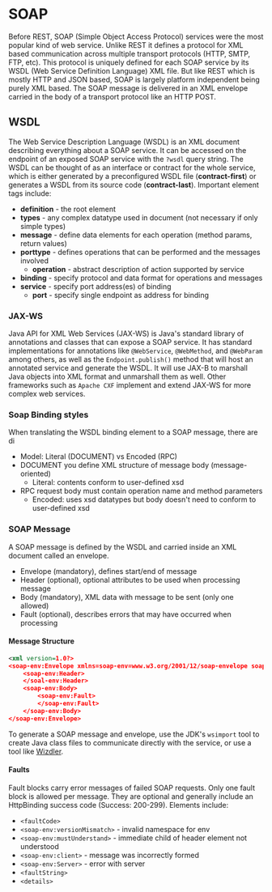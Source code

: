 # SOAP
Before REST, SOAP (Simple Object Access Protocol) services were the most popular kind of web service. Unlike REST it defines a protocol for XML based communication across multiple transport protocols (HTTP, SMTP, FTP, etc). This protocol is uniquely defined for each SOAP service by its WSDL (Web Service Definition Language) XML file. But like REST which is mostly HTTP and JSON based, SOAP is largely platform independent being purely XML based. The SOAP message is delivered in an XML envelope carried in the body of a transport protocol like an HTTP POST.

## WSDL
The Web Service Description Language (WSDL) is an XML document describing everything about a SOAP service. It can be accessed on the endpoint of an exposed SOAP service with the `?wsdl` query string. The WSDL can be thought of as an interface or contract for the whole service, which is either generated by a preconfigured WSDL file (**contract-first**) or generates a WSDL from its source code (**contract-last**). Important element tags include:
* **definition** - the root element
* **types** - any complex datatype used in document (not necessary if only simple types)
* **message** - define data elements for each operation (method params, return values)
* **porttype** - defines operations that can be performed and the messages involved
    * **operation** - abstract description of action supported by service
* **binding** - specify protocol and data format for operations and messages
* **service** - specify port address(es) of binding
    * **port** - specify single endpoint as address for binding
    
### JAX-WS
Java API for XML Web Services (JAX-WS) is Java's standard library of annotations and classes that can expose a SOAP service. It has standard implementations for annotations like `@WebService`, `@WebMethod`, and `@WebParam` among others, as well as the `Endpoint.publish()` method that will host an annotated service and generate the WSDL. It will use JAX-B to marshall Java objects into XML format and unmarshall them as well. Other frameworks such as `Apache CXF` implement and extend JAX-WS for more complex web services.

### Soap Binding styles
When translating the WSDL binding element to a SOAP message, there are di
* Model: Literal (DOCUMENT) vs Encoded (RPC)
* DOCUMENT you define XML structure of message body (message-oriented)
    * Literal: contents conform to user-defined xsd
* RPC  request body must contain operation name and method parameters
    * Encoded: uses xsd datatypes but body doesn't need to conform to user-defined xsd

### SOAP Message
A SOAP message is defined by the WSDL and carried inside an XML document called an envelope.
* Envelope  (mandatory), defines start/end of message
* Header  (optional), optional attributes to be used when processing message
* Body  (mandatory), XML data with message to be sent (only one allowed)
* Fault  (optional), describes errors that may have occurred when processing

#### Message Structure
```xml
<xml version=1.0?>
<soap-env:Envelope xmlns=soap-env=www.w3.org/2001/12/soap-envelope soap-env:encodingStyle=www.w3.org/2001/12/soap-encoding>
    <soap-env:Header>
    </soal-env:Header>
    <soap-env:Body>
        <soap-env:Fault>
        </soap-env:Fault>
    </soap-env:Body>
</soap-env:Envelope>
```

To generate a SOAP message and envelope, use the JDK's `wsimport` tool to create Java class files to communicate directly with the service, or use a tool like [Wizdler](https://chrome.google.com/webstore/detail/wizdler/oebpmncolmhiapingjaagmapififiakb).

#### Faults
Fault blocks carry error messages of failed SOAP requests. Only one fault block is allowed per message. They are optional and generally include an HttpBinding success code (Success: 200-299). Elements include:
* `<faultCode>`
* `<soap-env:versionMismatch>` - invalid namespace for env
* `<soap-env:mustUnderstand>` - immediate child of header element not understood
* `<soap-env:client>` - message was incorrectly formed
* `<soap-env:Server>` - error with server
* `<faultString>`
* `<details>`